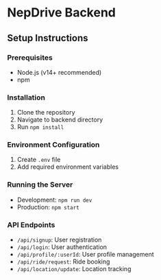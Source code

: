 # NepDrive Backend

## Setup Instructions

### Prerequisites
- Node.js (v14+ recommended)
- npm

### Installation
1. Clone the repository
2. Navigate to backend directory
3. Run `npm install`

### Environment Configuration
1. Create `.env` file
2. Add required environment variables

### Running the Server
- Development: `npm run dev`
- Production: `npm start`

### API Endpoints
- `/api/signup`: User registration
- `/api/login`: User authentication
- `/api/profile/:userId`: User profile management
- `/api/ride/request`: Ride booking
- `/api/location/update`: Location tracking
